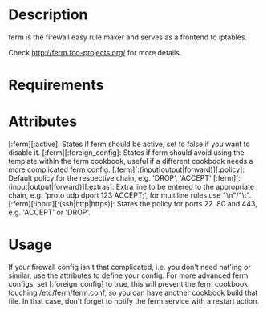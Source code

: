 Description
===========

ferm is the firewall easy rule maker and serves as a frontend to iptables.

Check http://ferm.foo-projects.org/ for more details.

Requirements
============

Attributes
==========

[:ferm][:active]: States if ferm should be active, set to false if you want to disable it.
[:ferm][:foreign_config]: States if ferm should avoid using the template within the ferm cookbook, useful if a different cookbook needs a more complicated ferm config.
[:ferm][:(input|output|forward)][:policy]: Default policy for the respective chain, e.g. 'DROP', 'ACCEPT'
[:ferm][:(input|output|forward)][:extras]: Extra line to be entered to the appropriate chain, e.g. 'proto udp dport 123 ACCEPT;', for multiline rules use "\n"/"\t".
[:ferm][:input][:(ssh|http|https)]: States the policy for ports 22. 80 and 443, e.g. 'ACCEPT' or 'DROP'.


Usage
=====

If your firewall config isn't that complicated, i.e. you don't need nat'ing or similar, use the attributes to define your config.
For more advanced ferm configs, set [:foreign_config] to true, this will prevent the ferm cookbook touching /etc/ferm/ferm.conf, so you can have another cookbook build that file. In that case, don't forget to notify the ferm service with a restart action.
